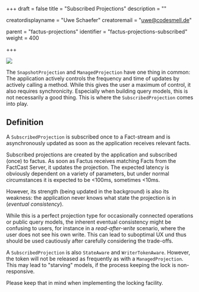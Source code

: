 +++
draft = false
title = "Subscribed Projections"
description = ""


creatordisplayname = "Uwe Schaefer"
creatoremail = "uwe@codesmell.de"


parent = "factus-projections"
identifier = "factus-projections-subscribed"
weight = 400

+++

![](../ph_s.png)

The `SnapshotProjection` and `ManagedProjection` have one thing in common:
The application actively controls the frequency and time of updates by actively calling a method. While this gives the 
user a maximum of control, it also requires synchronicity. Especially when building query models, this is not
necessarily a good thing. This is where the `SubscribedProjection` comes into play.

## Definition

A `SubscribedProjection` is subscribed once to a Fact-stream and is asynchronously updated as soon as the application
receives relevant facts.

Subscribed projections are created by the application and subscribed (once) to factus. As soon as Factus receives 
matching Facts from the FactCast Server, it updates the projection. The expected latency is obviously dependent on a
variety of parameters, but under normal circumstances it is expected to be <100ms, sometimes <10ms.

However, its strength (being updated in the background) is also its weakness: the application never knows what state the 
projection is in (*eventual consistency*).

While this is a perfect projection type for occasionally connected operations or public query models, the inherent 
eventual consistency might be confusing to users, for instance in a *read-after-write* scenario, where the user
does not see his own write. This can lead to suboptimal UX und thus should be used cautiously after carefully 
considering the trade-offs.

A `SubscribedProjection` is also `StateAware` and `WriterTokenAware`. However, the token will not be released as frequently
as with a `ManagedProjection`. This may lead to "starving" models, if the process keeping the lock is non-responsive.

Please keep that in mind when implementing the locking facility.
